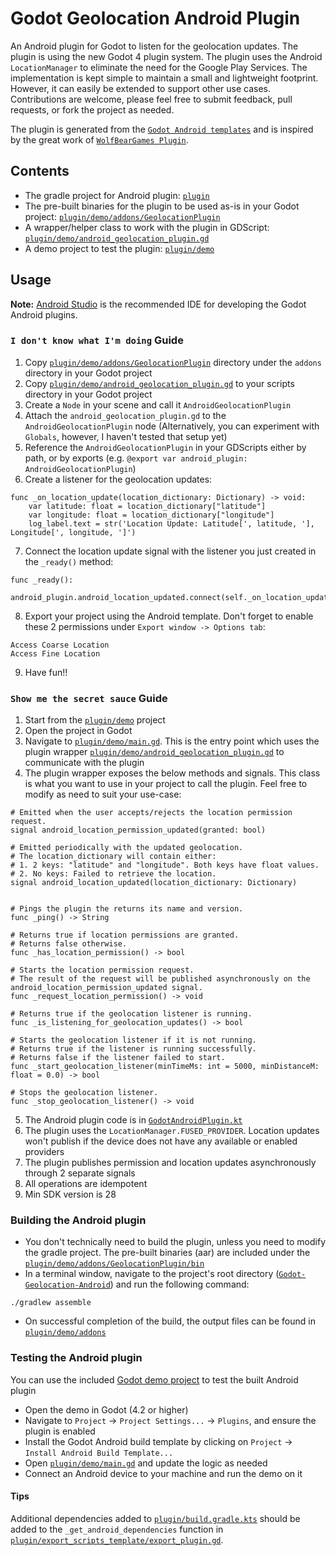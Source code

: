 # Godot Geolocation Android Plugin
An Android plugin for Godot to listen for the geolocation updates. The plugin is using the new Godot 4 plugin system. The plugin uses the Android `LocationManager` to eliminate the need for the Google Play Services.
The implementation is kept simple to maintain a small and lightweight footprint. However, it can easily be extended to support other use cases. Contributions are welcome, please feel free to submit feedback, pull requests, or fork the project as needed.

The plugin is generated from the [`Godot Android templates`](https://github.com/m4gr3d/Godot-Android-Plugin-Template) and is inspired by the great work of [`WolfBearGames Plugin`](https://github.com/WolfBearGames/Godot-GeolocationPlugin-Android).

## Contents
* The gradle project for Android plugin: [`plugin`](plugin)
* The pre-built binaries for the plugin to be used as-is in your Godot project: [`plugin/demo/addons/GeolocationPlugin`](plugin/demo/addons/GeolocationPlugin)
* A wrapper/helper class to work with the plugin in GDScript: [`plugin/demo/android_geolocation_plugin.gd`](plugin/demo/android_geolocation_plugin.gd)
* A demo project to test the plugin: [`plugin/demo`](plugin/demo)

## Usage
**Note:** [Android Studio](https://developer.android.com/studio) is the recommended IDE for developing the Godot Android plugins.

### `I don't know what I'm doing` Guide
1. Copy [`plugin/demo/addons/GeolocationPlugin`](plugin/demo/addons/GeolocationPlugin) directory under the `addons` directory in your Godot project
2. Copy [`plugin/demo/android_geolocation_plugin.gd`](plugin/demo/android_geolocation_plugin.gd) to your scripts directory in your Godot project
3. Create a `Node` in your scene and call it `AndroidGeolocationPlugin`
4. Attach the `android_geolocation_plugin.gd` to the `AndroidGeolocationPlugin` node (Alternatively, you can experiment with `Globals`, however, I haven't tested that setup yet)
5. Reference the `AndroidGeolocationPlugin` in your GDScripts either by path, or by exports (e.g. `@export var android_plugin: AndroidGeolocationPlugin`)
6. Create a listener for the geolocation updates:
  ```gdscript
  func _on_location_update(location_dictionary: Dictionary) -> void:
	  var latitude: float = location_dictionary["latitude"]
	  var longitude: float = location_dictionary["longitude"]
	  log_label.text = str('Location Update: Latitude[', latitude, '], Longitude[', longitude, ']')
  ```
7. Connect the location update signal with the listener you just created in the `_ready()` method:
  ```gdscript
  func _ready():
	  android_plugin.android_location_updated.connect(self._on_location_update)
  ```
8. Export your project using the Android template. Don't forget to enable these 2 permissions under `Export window -> Options tab`:
  ```
  Access Coarse Location
  Access Fine Location
  ```
9. Have fun!!


### `Show me the secret sauce` Guide
1. Start from the [`plugin/demo`](plugin/demo) project
2. Open the project in Godot
3. Navigate to [`plugin/demo/main.gd`](plugin/demo/main.gd). This is the entry point which uses the plugin wrapper [`plugin/demo/android_geolocation_plugin.gd`](plugin/demo/android_geolocation_plugin.gd) to communicate with the plugin
4. The plugin wrapper exposes the below methods and signals. This class is what you want to use in your project to call the plugin. Feel free to modify as need to suit your use-case:
  ```gdscript
  # Emitted when the user accepts/rejects the location permission request.
  signal android_location_permission_updated(granted: bool)

  # Emitted periodically with the updated geolocation.
  # The location_dictionary will contain either:
  # 1. 2 keys: "latitude" and "longitude". Both keys have float values.
  # 2. No keys: Failed to retrieve the location.
  signal android_location_updated(location_dictionary: Dictionary)


  # Pings the plugin the returns its name and version.
  func _ping() -> String

  # Returns true if location permissions are granted.
  # Returns false otherwise.
  func _has_location_permission() -> bool

  # Starts the location permission request.
  # The result of the request will be published asynchronously on the android_location_permission_updated signal. 
  func _request_location_permission() -> void

  # Returns true if the geolocation listener is running.
  func _is_listening_for_geolocation_updates() -> bool

  # Starts the geolocation listener if it is not running.
  # Returns true if the listener is running successfully.
  # Returns false if the listener failed to start.
  func _start_geolocation_listener(minTimeMs: int = 5000, minDistanceM: float = 0.0) -> bool

  # Stops the geolocation listener.
  func _stop_geolocation_listener() -> void

  ```
5. The Android plugin code is in [`GodotAndroidPlugin.kt`](plugin/src/main/java/com/karimibrahim/godot/android/geolocation/GodotAndroidPlugin.kt)
6. The plugin uses the `LocationManager.FUSED_PROVIDER`. Location updates won't publish if the device does not have any available or enabled providers
7. The plugin publishes permission and location updates asynchronously through 2 separate signals 
8. All operations are idempotent
9. Min SDK version is 28


### Building the Android plugin
- You don't technically need to build the plugin, unless you need to modify the gradle project. The pre-built binaries (aar) are included under the [`plugin/demo/addons/GeolocationPlugin/bin`](plugin/demo/addons/GeolocationPlugin/bin)
- In a terminal window, navigate to the project's root directory ([`Godot-Geolocation-Android`](Godot-Geolocation-Android)) and run the following command:
```
./gradlew assemble
```
- On successful completion of the build, the output files can be found in [`plugin/demo/addons`](plugin/demo/addons)

### Testing the Android plugin
You can use the included [Godot demo project](plugin/demo/project.godot) to test the built Android plugin

- Open the demo in Godot (4.2 or higher)
- Navigate to `Project` -> `Project Settings...` -> `Plugins`, and ensure the plugin is enabled
- Install the Godot Android build template by clicking on `Project` -> `Install Android Build Template...`
- Open [`plugin/demo/main.gd`](plugin/demo/main.gd) and update the logic as needed 
- Connect an Android device to your machine and run the demo on it

#### Tips
Additional dependencies added to [`plugin/build.gradle.kts`](plugin/build.gradle.kts) should be added to the `_get_android_dependencies`
function in [`plugin/export_scripts_template/export_plugin.gd`](plugin/export_scripts_template/export_plugin.gd).
